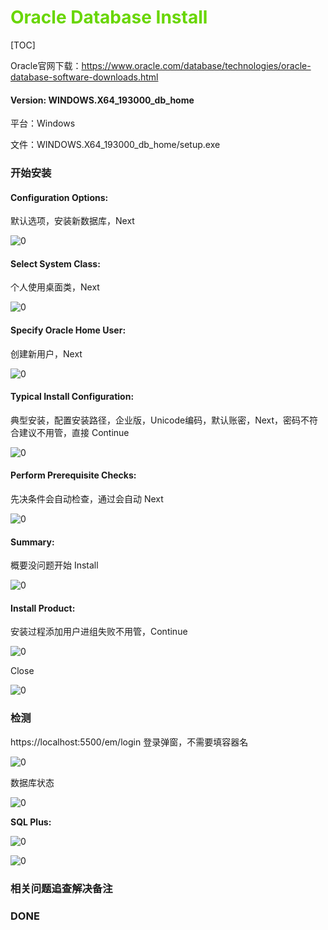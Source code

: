 # <font color=#69D600>

# Oracle Database Install</font>

[TOC]

Oracle官网下载：https://www.oracle.com/database/technologies/oracle-database-software-downloads.html

#### Version: WINDOWS.X64_193000_db_home

平台：Windows

文件：WINDOWS.X64_193000_db_home/setup.exe



### 开始安装

#### Configuration Options:

默认选项，安装新数据库，Next

![0](./images/Oracle/Oracle001.png "Configuration Options") 



#### Select System Class:

个人使用桌面类，Next

![0](./images/Oracle/Oracle002.png "Select System Class") 



#### Specify Oracle Home User:

创建新用户，Next

![0](./images/Oracle/Oracle003.png "Specify Oracle Home User") 



#### Typical Install Configuration:

典型安装，配置安装路径，企业版，Unicode编码，默认账密，Next，密码不符合建议不用管，直接 Continue

![0](./images/Oracle/Oracle004.png "Typical Install Configuration") 



#### Perform Prerequisite Checks:

先决条件会自动检查，通过会自动 Next

![0](./images/Oracle/Oracle005.png "Perform Prerequisite Checks") 



#### Summary:

概要没问题开始 Install

![0](./images/Oracle/Oracle006.png "Summary") 



#### Install Product:

安装过程添加用户进组失败不用管，Continue

![0](./images/Oracle/Oracle007.png "Install Product") 

Close

![0](./images/Oracle/Oracle008.png "Close") 



### 检测
https://localhost:5500/em/login 登录弹窗，不需要填容器名

![0](./images/Oracle/Oracle009.png "Oracle009")

数据库状态

![0](./images/Oracle/Oracle010.png "Oracle010") 

**SQL Plus:**

![0](./images/Oracle/Oracle011.png "SQL Plus") 

![0](./images/Oracle/Oracle012.png "Configuration") 



### 相关问题追查解决备注



### DONE




